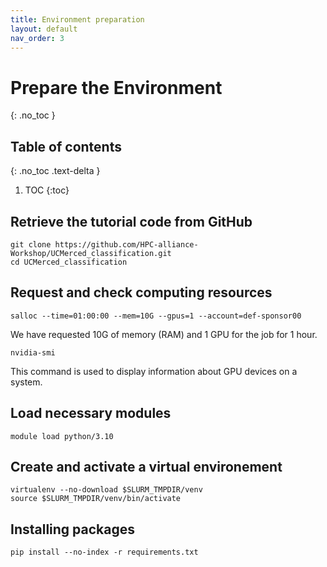 ```yaml
---
title: Environment preparation
layout: default
nav_order: 3
---
```


# Prepare the Environment
{: .no_toc }

## Table of contents
{: .no_toc .text-delta }

1. TOC
{:toc}


## Retrieve the tutorial code from GitHub

```shell
git clone https://github.com/HPC-alliance-Workshop/UCMerced_classification.git
cd UCMerced_classification
```

## Request and check computing resources 

```shell
salloc --time=01:00:00 --mem=10G --gpus=1 --account=def-sponsor00
```
We have requested 10G of memory (RAM) and 1 GPU for the job for 1 hour. 

```shell
nvidia-smi
```
This command is used to display information about GPU devices on a system.

## Load necessary modules

```shell
module load python/3.10
```

## Create and activate a virtual environement

```shell
virtualenv --no-download $SLURM_TMPDIR/venv
source $SLURM_TMPDIR/venv/bin/activate
```

## Installing packages

```shell
pip install --no-index -r requirements.txt

```



